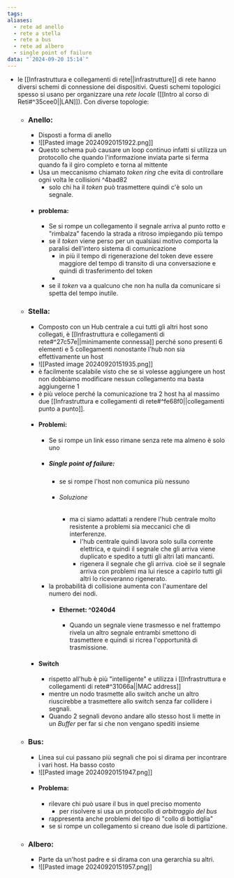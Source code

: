 ```yaml
---
tags: 
aliases:
  - rete ad anello
  - rete a stella
  - rete a bus
  - rete ad albero
  - single point of failure
data: "`2024-09-20 15:14`"
---
```

- le [[Infrastruttura e collegamenti di rete||infrastrutture]] di rete hanno diversi schemi di connessione dei dispositivi. Questi schemi topologici spesso si usano per organizzare una _rete locale_ ([[Intro al corso di Reti#^35cee0||LAN]]). Con diverse topologie:
	- ### Anello:
		- Disposti a forma di anello
		- ![[Pasted image 20240920151922.png]]
		- Questo schema può causare un loop continuo infatti si utilizza un protocollo che quando l'informazione inviata parte si ferma quando fa il giro completo e torna al mittente
		- Usa un meccanismo chiamato _token ring_ che evita di controllare ogni volta le collisioni ^4bad82
			- solo chi ha il _token_ può trasmettere quindi c'è solo un segnale.
		- #### problema:
			- Se si rompe un collegamento il segnale arriva al punto rotto e "rimbalza" facendo la strada a ritroso impiegando più tempo
			- se il _token_ viene perso per un qualsiasi motivo comporta la paralisi dell'intero sistema di comunicazione 
				- in più il tempo di rigenerazione del token deve essere maggiore del tempo di transito di una conversazione e quindi di trasferimento del token
				- 
			- se il _token_ va a qualcuno che non ha nulla da comunicare si spetta del tempo inutile.
	- ### Stella:
		- Composto con un Hub centrale a cui tutti gli altri host sono collegati, è [[Infrastruttura e collegamenti di rete#^27c57e||minimamente connessa]] perché sono presenti 6 elementi e 5 collegamenti nonostante l'hub non sia effettivamente un host 
		- ![[Pasted image 20240920151935.png]]
		- è facilmente scalabile visto che se si volesse aggiungere un host non dobbiamo modificare nessun collegamento ma basta aggiungerne 1
		- è più veloce perché la comunicazione tra 2 host ha al massimo due [[Infrastruttura e collegamenti di rete#^fe68f0||collegamenti punto a punto]].
		- #### Problemi:
			- Se si rompe un link esso rimane senza rete ma almeno è solo uno 
			- ##### Single point of failure:
				- se si rompe l'host non comunica più nessuno
				- ###### Soluzione
					- ma ci siamo adattati a rendere l'hub centrale molto resistente a problemi sia meccanici che di interferenze. 
						- l'hub centrale quindi lavora solo sulla corrente elettrica, e quindi il segnale che gli arriva viene duplicato e spedito a tutti gli altri lati mancanti.
						- rigenera il segnale che gli arriva. cioè se il segnale arriva con problemi ma lui riesce a capirlo tutti gli altri lo riceveranno rigenerato.
			- la probabilità di collisione aumenta con l'aumentare del numero dei nodi.
				- #### Ethernet: ^0240d4
					- Quando un segnale viene trasmesso e nel frattempo rivela un altro segnale entrambi smettono di trasmettere e quindi si ricrea l'opportunità di trasmissione.
		- #### Switch 
			- rispetto all'hub è più "intelligente" e utilizza i  [[Infrastruttura e collegamenti di rete#^31066a||MAC address]] 
			- mentre un nodo trasmette allo switch anche un altro riuscirebbe a trasmettere allo switch senza far collidere i segnali.
			- Quando 2 segnali devono andare allo stesso host li mette in un _Buffer_ per far si che non vengano spediti insieme 
	- ### Bus:
		- Linea sui cui passano più segnali che poi si dirama per incontrare i vari host. Ha basso costo
		- ![[Pasted image 20240920151947.png]]
		- #### Problema:
			- rilevare chi può usare il bus in quel preciso momento
				- per risolvere si usa un protocollo di _arbitraggio del bus_
			- rappresenta anche problemi del tipo di "collo di bottiglia" 
			- se si rompe un collegamento si creano due isole di partizione.
	- ### Albero:
		- Parte da un'host padre e si dirama con una gerarchia su altri.
		- ![[Pasted image 20240920151957.png]]